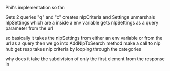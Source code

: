 Phil's implementation so far:

Gets 2 queries "q" and "c"
creates nlpCriteria and Settings
unmarshals nlpSettings which are a inside a env variable
gets nlpSettings as a query parameter from the url

so basically it takes the nlpSettings from either an
env variable or from the url as a query
then we go into AddNlpToSearch method
make a call to nlp hub 
get resp 
takes nlp criteria by looping through the categories 


why does it take the subdivision of only the first element from the response in

